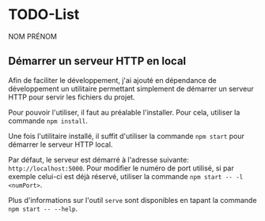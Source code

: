 # TODO-List

NOM PRÉNOM

## Démarrer un serveur HTTP en local

Afin de faciliter le développement, j'ai ajouté en dépendance de développement un utilitaire permettant simplement de démarrer un serveur HTTP pour servir les fichiers du projet.

Pour pouvoir l'utiliser, il faut au préalable l'installer. Pour cela, utiliser la commande `npm install`.

Une fois l'utilitaire installé, il suffit d'utiliser la commande `npm start` pour démarrer le serveur HTTP local.

Par défaut, le serveur est démarré à l'adresse suivante: `http://localhost:5000`. Pour modifier le numéro de port utilisé, si par exemple celui-ci est déjà réservé, utiliser la commande `npm start -- -l <numPort>`.

Plus d'informations sur l'outil `serve` sont disponibles en tapant la commande `npm start -- --help`.
